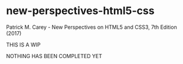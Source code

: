 # new-perspectives-html5-css
 Patrick M. Carey - New Perspectives on HTML5 and CSS3, 7th Edition (2017)

THIS IS A WIP

NOTHING HAS BEEN COMPLETED YET
